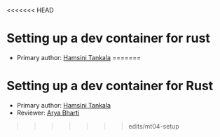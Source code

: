 <<<<<<< HEAD
# Setting up a dev container for rust

* Primary author: [Hamsini Tankala](https://github.com/htankala)
=======
# Setting up a dev container for Rust

* Primary author: [Hamsini Tankala](https://github.com/htankala)
* Reviewer: [Arya Bharti](https://github.com/abharti-cmd)
>>>>>>> edits/mt04-setup
